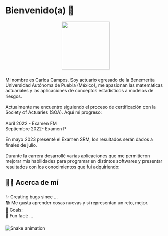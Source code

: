 <h1 align="left">Bienvenido(a) 👋</h1>

<div align="center">
  <img height="150" src="https://camo.githubusercontent.com/62da68eb62b1e5f175f7d1f0191dd89a653d7908feb22d37d4a0ab07365d6791/68747470733a2f2f6d656469612e67697068792e636f6d2f6d656469612f4d3967624264396e6244724f5475314d71782f67697068792e676966"  />
</div>


###

<p align="left">Mi nombre es Carlos Campos. Soy actuario egresado de la Benemerita Universidad Autónoma de Puebla (México), me apasionan las matemáticas actuariales y las aplicaciones de conceptos estadísticos a modelos de riesgos.<br><br>Actualmente me encuentro siguiendo el proceso de certificación con la Society of Actuaries (SOA). Aquí mi progreso:<br><br>Abril 2022 - Examen FM<br>Septiembre 2022- Examen P<br><br>En mayo 2023 presenté el Examen SRM, los resultados serán dados a finales de julio.<br><br>Durante la carrera desarrollé varias aplicaciones que me permitieron mejorar mis habilidades para programar en distintos softwares y presentar resultados con los conocimientos que fui adquiriendo:</p>

###

<h2 align="left"> 👩‍💻 Acerca de mí</h2>

###

<p align="left">✨ Creating bugs since ...<br>📚 Me gusta aprender cosas nuevas y si representan un reto, mejor.<br>🎯 Goals: <br>🎲 Fun fact: ...</p>

###

<img src="https://raw.githubusercontent.com/CarlosCamposs/CarlosCamposs/output/snake.svg" alt="Snake animation" />

###
